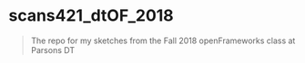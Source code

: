 # scans421_dtOF_2018

> The repo for my sketches from the Fall 2018 openFrameworks class at Parsons DT

